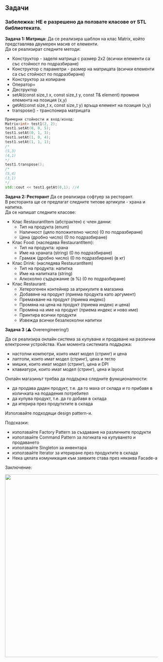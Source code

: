 ## Задачи

### **Забележка: НЕ е разрешено да ползвате класове от STL библиотеката.**

**Задача 1: Матрица:**
Да се реализира шаблон на клас Matrix, който представлява двумерен масив от елементи. <br />
Да се реализират следните методи: <br />
- Конструктор - заделя матрица с размер 2x2
(всички елементи са със стойност по подразбиране)
- Конструктор с параметри - размер на матрицата
(всички елементи са със стойност по подразбиране)
- Конструктор за копиране
- Оператор=
- Деструктор
- setAt(const size_t x, const size_t y, const T& element) променя елемента на позиция (x,y)
- getAt(const size_t x, const size_t y) връща елемент на позиция (x,y)
- transpose() - транспонира матрицата

```c++
Примерни стойности и вход/изход:
Matrix<int> test1(2, 2);
test1.setAt(0, 0, 5);
test1.setAt(0, 1, 3);
test1.setAt(1, 0, 4);
test1.setAt(1, 1, 1);
/*
(5,3)
(4,1)
*/
test1.transpose();
/*
(5,4)
(3,1)
*/
std::cout << test1.getAt(0,1); //4
```

**Задача 2: Ресторант**
Да се реализира софтуер за ресторант. <br />
В ресторанта ще се предлагат следните типове артикули - храна и напитка. <br />
Да се напишат следните класове: <br />
- Клас RestaurantItem (абстрактен) с член данни:
    - Тип на продукта (enum)
    - Наличност (цяло положително число) (0 по подразбиране)
    - Цена (дробно число) (0 по подразбиране)
- Клас Food: (наследява RestaurantItem):
    - Тип на продукта: храна
    - Име на храната (string) (0 по подразбиране)
    - Грамаж (дробно число) (0 по подразбиране) (в кг)
- Клас Drink: (наследява RestaurantItem)
    - Тип на продукта: напитка
    - Име на напитката (string)
    - Алкохолно съдържание (в %) (0 по подразбиране)
- Клас Restaurant:
    - Хетерогенен контейнер за атрикулите в магазина
    - Добавяне на продукт (приема продукта като аргумент)
    - Премахване на продукт (приема индекс)
    - Промяна на цена на продукт (приема индекс и цена)
    - Промяна на име на продукт (приема индекс и ново име)
    - Принтира всички продукти
    - Извежда всички безалкохолни напитки


**Задача 3** (⚠️ Overengineering!)

Да се реализира онлайн система за купуване и продаване на различни електронни устройства. Към момента системата поддържа:
- настолни компютри, които имат модел (стринг) и цена 
- лаптопи, които имат модел (стринг), цена и тегло
- мишки, които имат модел (стринг), цена и DPI
-  клавиатури, които имат модел (стринг), цена и layout

Онлайн магазинът трябва да поддържа следните функционалности:
- да продава даден продукт, т.е. да го маха от склада и го прибавя в количката на подадения потребител
- да купува продукт, т.е. да го добавя в склада
- да итерира през продутктите в склада

Използвайте подходящи design pattern-и.

Подсказки:
- използвайте Factory Pattern за създаване на различните продукти
- използвайте Command Pattern за логиката на купуването и продаването
- използвайте Singleton за инвентара
- използвайте Iterator за итериране през продуктите в склада
- Нека цялата комуникация към заявките става през някаква Facade-а

Заключение:

<img src="https://github.com/Justsvetoslavov/Object-oriented_programming_FMI/assets/49128895/ca7df815-8fea-45a6-a329-1dde7794e684" width="600px">

